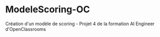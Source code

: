 # ModeleScoring-OC
Création d'un modèle de scoring - Projet 4 de la formation AI Engineer d'OpenClassrooms

